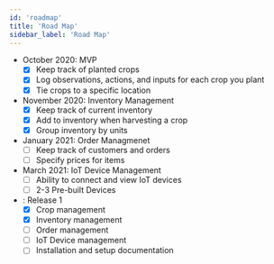 ```yaml
---
id: 'roadmap'
title: 'Road Map'
sidebar_label: 'Road Map'
---
```


- October 2020: MVP
    - [x] Keep track of planted crops
    - [x] Log observations, actions, and inputs for each crop you plant
    - [x] Tie crops to a specific location

- November 2020: Inventory Management
    - [x] Keep track of current inventory
    - [x] Add to inventory when harvesting a crop
    - [x] Group inventory by units

- January 2021: Order Managmenet
    - [ ] Keep track of customers and orders
    - [ ] Specify prices for items

- March 2021: IoT Device Management
    - [ ] Ability to connect and view IoT devices
    - [ ] 2-3 Pre-built Devices

- : Release 1
    - [x] Crop management
    - [x] Inventory management
    - [ ] Order management
    - [ ] IoT Device management
    - [ ] Installation and setup documentation